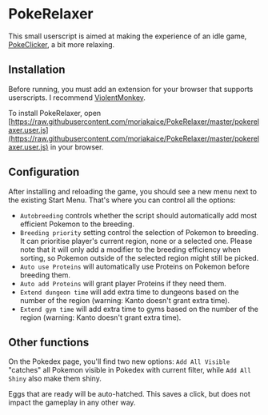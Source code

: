 # PokeRelaxer

This small userscript is aimed at making the experience of an idle game, [PokeClicker](https://www.pokeclicker.com/), a bit more relaxing.

## Installation

Before running, you must add an extension for your browser that supports userscripts. I recommend [ViolentMonkey](https://violentmonkey.github.io/).

To install PokeRelaxer, open
[https://raw.githubusercontent.com/moriakaice/PokeRelaxer/master/pokerelaxer.user.js](https://raw.githubusercontent.com/moriakaice/PokeRelaxer/master/pokerelaxer.user.js)
in your browser.

## Configuration

After installing and reloading the game, you should see a new menu next to the existing Start Menu. That's where you can control all the options:

- `Autobreeding` controls whether the script should automatically add most efficient Pokemon to the breeding.
- `Breeding priority` setting control the selection of Pokemon to breeding. It can prioritise player's current region, none or a selected one. Please note that
  it will only add a modifier to the breeding efficiency when sorting, so Pokemon outside of the selected region might still be picked.
- `Auto use Proteins` will automatically use Proteins on Pokemon before breeding them.
- `Auto add Proteins` will grant player Proteins if they need them.
- `Extend dungeon time` will add extra time to dungeons based on the number of the region (warning: Kanto doesn't grant extra time).
- `Extend gym time` will add extra time to gyms based on the number of the region (warning: Kanto doesn't grant extra time).

## Other functions

On the Pokedex page, you'll find two new options: `Add All Visible` "catches" all Pokemon visible in Pokedex with current filter, while `Add All Shiny` also
make them shiny.

Eggs that are ready will be auto-hatched. This saves a click, but does not impact the gameplay in any other way.
